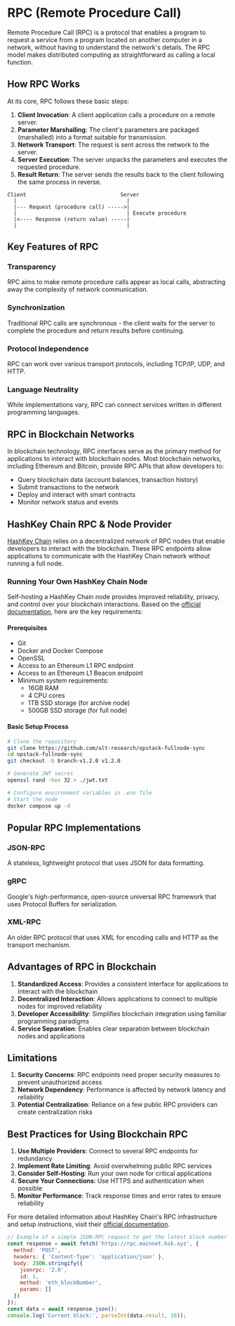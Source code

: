 # RPC (Remote Procedure Call)

Remote Procedure Call (RPC) is a protocol that enables a program to request a service from a program located on another computer in a network, without having to understand the network's details. The RPC model makes distributed computing as straightforward as calling a local function.

## How RPC Works

At its core, RPC follows these basic steps:

1. **Client Invocation**: A client application calls a procedure on a remote server.
2. **Parameter Marshalling**: The client's parameters are packaged (marshalled) into a format suitable for transmission.
3. **Network Transport**: The request is sent across the network to the server.
4. **Server Execution**: The server unpacks the parameters and executes the requested procedure.
5. **Result Return**: The server sends the results back to the client following the same process in reverse.

```
Client                              Server
  |                                   |
  |--- Request (procedure call) ----->|
  |                                   | Execute procedure
  |<---- Response (return value) -----|
  |                                   |
```

## Key Features of RPC

### Transparency
RPC aims to make remote procedure calls appear as local calls, abstracting away the complexity of network communication.

### Synchronization
Traditional RPC calls are synchronous - the client waits for the server to complete the procedure and return results before continuing.

### Protocol Independence
RPC can work over various transport protocols, including TCP/IP, UDP, and HTTP.

### Language Neutrality
While implementations vary, RPC can connect services written in different programming languages.

## RPC in Blockchain Networks

In blockchain technology, RPC interfaces serve as the primary method for applications to interact with blockchain nodes. Most blockchain networks, including Ethereum and Bitcoin, provide RPC APIs that allow developers to:

- Query blockchain data (account balances, transaction history)
- Submit transactions to the network
- Deploy and interact with smart contracts
- Monitor network status and events

## HashKey Chain RPC & Node Provider

[HashKey Chain](https://documentation-1oqt.vercel.app/docs/Build-on-HashKey-Chain/RPC-Node-Provider) relies on a decentralized network of RPC nodes that enable developers to interact with the blockchain. These RPC endpoints allow applications to communicate with the HashKey Chain network without running a full node.

### Running Your Own HashKey Chain Node

Self-hosting a HashKey Chain node provides improved reliability, privacy, and control over your blockchain interactions. Based on the [official documentation](https://documentation-1oqt.vercel.app/docs/Build-on-HashKey-Chain/RPC-Node-Provider), here are the key requirements:

#### Prerequisites
* Git
* Docker and Docker Compose
* OpenSSL
* Access to an Ethereum L1 RPC endpoint
* Access to an Ethereum L1 Beacon endpoint
* Minimum system requirements:  
   * 16GB RAM  
   * 4 CPU cores  
   * 1TB SSD storage (for archive node)  
   * 500GB SSD storage (for full node)

#### Basic Setup Process
```bash
# Clone the repository
git clone https://github.com/alt-research/opstack-fullnode-sync
cd opstack-fullnode-sync
git checkout -b branch-v1.2.0 v1.2.0

# Generate JWT secret
openssl rand -hex 32 > ./jwt.txt

# Configure environment variables in .env file
# Start the node
docker compose up -d
```

## Popular RPC Implementations

### JSON-RPC
A stateless, lightweight protocol that uses JSON for data formatting. 

### gRPC
Google's high-performance, open-source universal RPC framework that uses Protocol Buffers for serialization.

### XML-RPC
An older RPC protocol that uses XML for encoding calls and HTTP as the transport mechanism.

## Advantages of RPC in Blockchain

1. **Standardized Access**: Provides a consistent interface for applications to interact with the blockchain
2. **Decentralized Interaction**: Allows applications to connect to multiple nodes for improved reliability
3. **Developer Accessibility**: Simplifies blockchain integration using familiar programming paradigms
4. **Service Separation**: Enables clear separation between blockchain nodes and applications

## Limitations

1. **Security Concerns**: RPC endpoints need proper security measures to prevent unauthorized access
2. **Network Dependency**: Performance is affected by network latency and reliability
3. **Potential Centralization**: Reliance on a few public RPC providers can create centralization risks

## Best Practices for Using Blockchain RPC

1. **Use Multiple Providers**: Connect to several RPC endpoints for redundancy
2. **Implement Rate Limiting**: Avoid overwhelming public RPC services
3. **Consider Self-Hosting**: Run your own node for critical applications
4. **Secure Your Connections**: Use HTTPS and authentication when possible
5. **Monitor Performance**: Track response times and error rates to ensure reliability

For more detailed information about HashKey Chain's RPC infrastructure and setup instructions, visit their [official documentation](https://documentation-1oqt.vercel.app/docs/Build-on-HashKey-Chain/RPC-Node-Provider).

```javascript
// Example of a simple JSON-RPC request to get the latest block number
const response = await fetch('https://rpc.mainnet.hsk.xyz', {
  method: 'POST',
  headers: { 'Content-Type': 'application/json' },
  body: JSON.stringify({
    jsonrpc: '2.0',
    id: 1,
    method: 'eth_blockNumber',
    params: []
  })
});
const data = await response.json();
console.log('Current block:', parseInt(data.result, 16));
``` 
